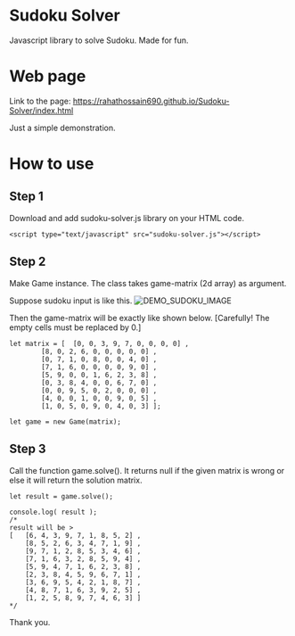# Sudoku Solver
Javascript library to solve Sudoku. Made for fun.

# Web page
Link to the page: https://rahathossain690.github.io/Sudoku-Solver/index.html

Just a simple demonstration.

# How to use
## Step 1
Download and add sudoku-solver.js library on your HTML code.
```
<script type="text/javascript" src="sudoku-solver.js"></script>
```
## Step 2
Make Game instance. The class takes game-matrix (2d array) as argument. 

Suppose sudoku input is like this. ![DEMO_SUDOKU_IMAGE](https://github.com/rahathossain690/Sudoku-Solver/blob/master/Extras/demo_game.png?raw=true)

Then the game-matrix will be exactly like shown below. [Carefully! The empty cells must be replaced by 0.] 
```
let matrix = [	[0, 0, 3, 9, 7, 0, 0, 0, 0]	,
		[8, 0, 2, 6, 0, 0, 0, 0, 0]	,
		[0, 7, 1, 0, 8, 0, 0, 4, 0]	,
		[7, 1, 6, 0, 0, 0, 0, 9, 0]	,
		[5, 9, 0, 0, 1, 6, 2, 3, 8]	,
		[0, 3, 8, 4, 0, 0, 6, 7, 0]	,
		[0, 0, 9, 5, 0, 2, 0, 0, 0]	,
		[4, 0, 0, 1, 0, 0, 9, 0, 5]	,
		[1, 0, 5, 0, 9, 0, 4, 0, 3]	];

let game = new Game(matrix);

```
## Step 3
Call the function game.solve(). It returns null if the given matrix is wrong or else it will return the solution matrix.
```
let result = game.solve();

console.log( result );
/*
result will be >
[	[6, 4, 3, 9, 7, 1, 8, 5, 2]	,
	[8, 5, 2, 6, 3, 4, 7, 1, 9]	,
	[9, 7, 1, 2, 8, 5, 3, 4, 6]	,
	[7, 1, 6, 3, 2, 8, 5, 9, 4]	,
	[5, 9, 4, 7, 1, 6, 2, 3, 8]	,	
	[2, 3, 8, 4, 5, 9, 6, 7, 1]	,
	[3, 6, 9, 5, 4, 2, 1, 8, 7]	,
	[4, 8, 7, 1, 6, 3, 9, 2, 5]	,
	[1, 2, 5, 8, 9, 7, 4, 6, 3]	]
*/
```

Thank you.
